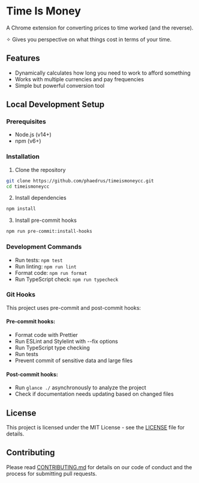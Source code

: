 # Time Is Money

A Chrome extension for converting prices to time worked (and the reverse).

✧ Gives you perspective on what things cost in terms of your time.

## Features

- Dynamically calculates how long you need to work to afford something
- Works with multiple currencies and pay frequencies
- Simple but powerful conversion tool

## Local Development Setup

### Prerequisites

- Node.js (v14+)
- npm (v6+)

### Installation

1. Clone the repository

```bash
git clone https://github.com/phaedrus/timeismoneycc.git
cd timeismoneycc
```

2. Install dependencies

```bash
npm install
```

3. Install pre-commit hooks

```bash
npm run pre-commit:install-hooks
```

### Development Commands

- Run tests: `npm test`
- Run linting: `npm run lint`
- Format code: `npm run format`
- Run TypeScript check: `npm run typecheck`

### Git Hooks

This project uses pre-commit and post-commit hooks:

#### Pre-commit hooks:

- Format code with Prettier
- Run ESLint and Stylelint with --fix options
- Run TypeScript type checking
- Run tests
- Prevent commit of sensitive data and large files

#### Post-commit hooks:

- Run `glance ./` asynchronously to analyze the project
- Check if documentation needs updating based on changed files

## License

This project is licensed under the MIT License - see the [LICENSE](LICENSE) file for details.

## Contributing

Please read [CONTRIBUTING.md](CONTRIBUTING.md) for details on our code of conduct and the process for submitting pull requests.
